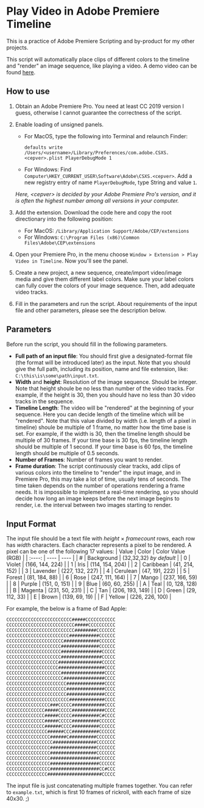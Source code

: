 # Play Video in Adobe Premiere Timeline

This is a practice of Adobe Premiere Scripting and by-product for my other projects.

This script will automatically place clips of different colors to the timeline and "render" an image sequence, like playing a video. A demo video can be found [here](https://www.bilibili.com/video/BV1bP411Z7uk/).

## How to use

1. Obtain an Adobe Premiere Pro.
You need at least CC 2019 version I guess, otherwise I cannot guarantee the correctness of the script. 
2. Enable loading of unsigned panels. 
    * For MacOS, type the following into Terminal and relaunch Finder: 
        ```shell
        defaults write /Users/<username>/Library/Preferences/com.adobe.CSXS.<cepver>.plist PlayerDebugMode 1
        ```
    * For Windows:
    Find `Computer\HKEY_CURRENT_USER\Software\Adobe\CSXS.<cepver>`.
    Add a new registry entry of name `PlayerDebugMode`, type String and value `1`.
    
    *Here, \<cepver> is decided by your Adobe Premiere Pro's version, and it is often the highest number among all versions in your computer.*
3. Add the extension. 
Download the code here and copy the root directionary into the following position:
    * For MacOS: `/Library/Application Support/Adobe/CEP/extensions`
    * For Windows: `C:\Program Files (x86)\Common Files\Adobe\CEP\extensions`
4. Open your Premiere Pro, in the menu choose `Window > Extension > Play Video in Timeline`. Now you'll see the panel. 
5. Create a new project, a new sequence, create/import video/image media and give them different label colors. Make sure your label colors can fully cover the colors of your image sequence.
Then, add adequate video tracks.
6. Fill in the parameters and run the script.
About requirements of the input file and other parameters, please see the description below.

## Parameters

Before run the script, you should fill in the following parameters.
* **Full path of an input file**: You should first give a designated-format file (the format will be introduced later) as the input. Note that you should give the full path, including its position, name and file extension, like: `C:\this\is\some\path\input.txt`. 
* **Width** and **height**: Resolution of the image sequence. Should be integer.
Note that height shoule be no less than number of the video tracks.
For example, if the height is 30, then you should have no less than 30 video tracks in the sequence.
* **Timeline Length**: The video will be "rendered" at the beginning of your sequence. Here you can decide length of the timeline which will be "rendered". 
Note that this value divided by width (i.e. length of a pixel in timeline) shoule be multiple of 1 frame, no matter how the time base is set. 
For example, if the width is 30, then the timeline length should be multiple of 30 frames. If your time base is 30 fps, the timeline length should be multiple of 1 second. If your time base is 60 fps, the timeline length should be multiple of 0.5 seconds.
* **Number of Frames**: Number of frames you want to render. 
* **Frame duration**: The script continuously clear tracks, add clips of various colors into the timeline to "render" the input image, and in Premiere Pro, this may take a lot of time, usually tens of seconds. The time taken depends on the number of operations rendering a frame needs. It is impossible to implement a real-time rendering, so you should decide how long an image keeps before the next image begins to render, i.e. the interval between two images starting to render.

## Input Format

The input file should be a text file with *height* × *framecount* rows, each row has *width* characters. Each character represents a pixel to be rendered. A pixel can be one of the following 17 values:
| Value  | Color | Color Value (RGB) |
| :----: | ----  | ---- |
| # | Background | (32,32,32) *by default* |
| 0 | Violet | (166, 144, 224) | 
| 1 | Iris | (114, 154, 204) |
| 2 | Caribbean | (41, 214, 152) |
| 3 | Lavender | (227, 132, 227) |
| 4 | Cerulean | (47, 191, 222) |
| 5 | Forest | (81, 184, 88) |
| 6 | Rose | (247, 111, 164) |
| 7 | Mango | (237, 166, 59) |
| 8 | Purple | (151, 0, 151) |
| 9 | Blue | (60, 60, 255) |
| A | Teal | (0, 128, 128) |
| B | Magenta | (231, 50, 231) |
| C | Tan | (206, 193, 149) |
| D | Green | (29, 112, 33) |
| E | Brown | (139, 69, 19) |
| F | Yellow | (226, 226, 100) |

For example, the below is a frame of Bad Apple:
```
CCCCCCCCCCCCCCCCCCCCCCCC#####CCCCCCCCCCC
CCCCCCCCCCCCCCCCCCCCCCCCC#####CCCCCCCCCC
CCCCCCCCCCCCCCCCCCCCCCCCC########CCCCCCC
CCCCCCCCCCCCCCCCCCCCCCC###########CCCCCC
CCCCCCCCCCCCCCCCCCCCC#############CCCCCC
CCCCCCCCCCCCCCCCCCCC##############CCCCCC
CCCCCCCCCCCCCCCCCCCC###############CCCCC
CCCCCCCCCCCCCCCCCCCC###############CCCCC
CCCCCCCCCCCCCCCCCCC################CCCCC
CCCCCCCCCCCCCCCCCCC#################CCCC
CCCCCCCCCCCCCCCCCCCC################CCCC
CCCCCCCCCCCCCCCCCCCCC###############CCCC
CCCCCCCCCCCCCCCCCCCCCC##############CCCC
CCCCCCCCCCCCCCCCCCCCCC##############CCCC
CCCCCCCCCCCCCCCCCCCCCC##############CCCC
CCCCCCCCCCCCCCCCCCCCCCC#############CCCC
CCCCCCCCCCCCCCCC###CCCCC############CCCC
CCCCCCCCCCCCCC#####CCCCC############CCCC
CCCCCCCCCCCCCC#####CCCCC##########C#CCCC
CCCCCCCCCCCCCC#####CCCCC##########CCCCCC
CCCCCCCCCCCCCC######CCCC##########CCCCCC
CCCCCCCCCCCCCCC######CCC##########CCCCCC
CCCCCCCCCCCCCCCC######C##########CCCCCCC
CCCCCCCCCCCCCCCCC################CCCCCCC
CCCCCCCCCCCCCCCC#################CCCCCCC
CCCCCCCCCCCCCCCC#################CCCCCCC
CCCCCCCCCCCCCCCC##################CCCCCC
CCCCCCCCCCCCCCCC##################CCCCCC
CCCCCCCCCCCCCCCC##################CC#CCC
CCCCCCCCCCCCCCC####################CCCCC
```
The input file is just concatenating multiple frames together. You can refer to `example.txt`, which is first 10 frames of rickroll, with each frame of size 40x30. ;)